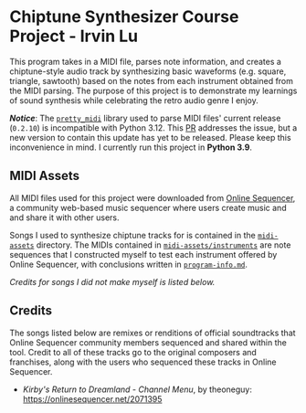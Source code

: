 # Chiptune Synthesizer Course Project - Irvin Lu

This program takes in a MIDI file, parses note information, and creates a chiptune-style audio track by synthesizing basic waveforms
(e.g. square, triangle, sawtooth) based on the notes from each instrument obtained from the MIDI parsing. The purpose of this project
is to demonstrate my learnings of sound synthesis while celebrating the retro audio genre I enjoy.

**_Notice_**: The [`pretty_midi`](https://craffel.github.io/pretty-midi/) library used to parse MIDI files' current release (`0.2.10`)
is incompatible with Python 3.12. This [PR](https://github.com/craffel/pretty-midi/pull/252) addresses the issue, but a new version to
contain this update has yet to be released. Please keep this inconvenience in mind. I currently run this project in **Python 3.9**.

## MIDI Assets

All MIDI files used for this project were downloaded from [Online Sequencer](https://onlinesequencer.net/), a community web-based
music sequencer where users create music and and share it with other users.

Songs I used to synthesize chiptune tracks for is contained in the [`midi-assets`](midi-assets) directory. The MIDIs contained in
[`midi-assets/instruments`](midi-assets/instruments) are note sequences that I constructed myself to test each instrument offered by
Online Sequencer, with conclusions written in [`program-info.md`](midi-assets/instruments/program-info.md).

_Credits for songs I did not make myself is listed below._

## Credits

The songs listed below are remixes or renditions of official soundtracks that Online Sequencer community members sequenced and shared within the tool. Credit to all of these tracks go to the original composers and franchises, along with the users who sequenced these tracks in Online Sequencer.

- _Kirby's Return to Dreamland - Channel Menu_, by theoneguy: https://onlinesequencer.net/2071395

